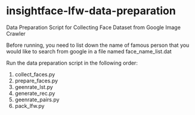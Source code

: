 # insightface-lfw-data-preparation
Data Preparation Script for Collecting Face Dataset from Google Image Crawler

Before running, you need to list down  the name of famous person that you would like to search from google in a file named face_name_list.dat

Run the data preparation script in the following order:

1. collect_faces.py
2. prepare_faces.py
3. geenrate_lst.py
4. generate_rec.py
5. geenrate_pairs.py
6. pack_lfw.py


